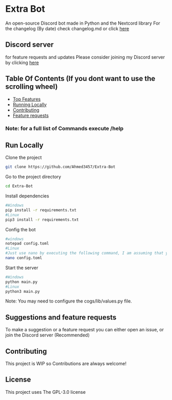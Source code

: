 
# Extra Bot 

An open-source Discord bot made in Python and the Nextcord library
For the changelog (By date) check changelog.md or click [here](changelog.md#table-of-content)

## Discord server
for feature requests and updates Please consider joining my Discord server by clicking [here](https://discord.gg/DkNSE8PWjV)

## Table Of Contents (If you dont want to use the scrolling wheel)
- [Top Features](README.md#run-locally)
- [Running Locally](README.md#run-locally)
- [Contributing](README.md#run-locally)
- [Feature requests](README.md#suggestions-and-feature-requests)

### Note: for a full list of Commands execute /help

## Run Locally 

Clone the project

```bash
git clone https://github.com/Ahmed3457/Extra-Bot
```

Go to the project directory

```bash 
cd Extra-Bot
```

Install dependencies

```bash
#Windows
pip install -r requirements.txt
#Linux
pip3 install -r requirements.txt
```

Config the bot
```bash
#windows
notepad config.toml
#Linux 
#Just use nano by executing the following command, I am assuming that you know what you are doing if you are using linux
nano config.toml
```

Start the server

```bash
#Windows
python main.py
#Linux
python3 main.py
```
Note: You may need to configure the cogs/lib/values.py file.

## Suggestions and feature requests
To make a suggestion or a feature request you can either open an issue, or join the Discord server (Recommended)


## Contributing

This project is WIP so Contributions are always welcome!



## License

This project uses The GPL-3.0 license

